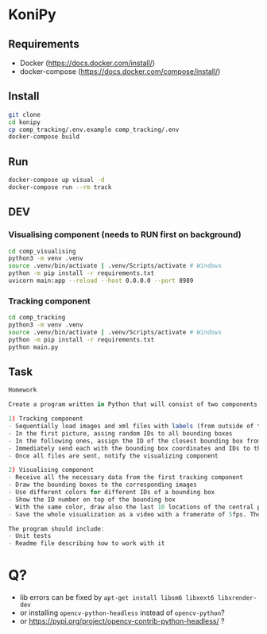 # KoniPy

## Requirements

- Docker (<https://docs.docker.com/install/>)
- docker-compose (<https://docs.docker.com/compose/install/>)

## Install

```bash
git clone
cd konipy
cp comp_tracking/.env.example comp_tracking/.env
docker-compose build
```

## Run

```bash
docker-compose up visual -d
docker-compose run --rm track 
```

## DEV

### Visualising component (needs to RUN first on background)

```bash
cd comp_visualising
python3 -m venv .venv
source .venv/bin/activate | .venv/Scripts/activate # Windows
python -m pip install -r requirements.txt
uvicorn main:app --reload --host 0.0.0.0 --port 8989
```

### Tracking component

```bash
cd comp_tracking
python3 -m venv .venv
source .venv/bin/activate | .venv/Scripts/activate # Windows
python -m pip install -r requirements.txt
python main.py
```

## Task

```r
Homework

Create a program written in Python that will consist of two components where each of them is running in a separate Docker image and they communicate with each other using a virtual network. 

1) Tracking component
- Sequentially load images and xml files with labels (from outside of the Docker image where the path is a parameter of the Docker file) – the xml files contain bounding boxes of detected objects. You can utilize the enclosed dataloader.py for this task.
- In the first picture, assing random IDs to all bounding boxes
- In the following ones, assign the ID of the closest bounding box from the previous picture (simple tracking)
- Immediately send each with the bounding box coordinates and IDs to the visualizing component, i.e. do not wait until all files are loaded
- Once all files are sent, notify the visualizing component

2) Visualising component
- Receive all the necessary data from the first tracking component
- Draw the bounding boxes to the corresponding images
- Use different colors for different IDs of a bounding box
- Show the ID number on top of the bounding box
- With the same color, draw also the last 10 locations of the central point of the bounding box (it will show how the person moves)
- Save the whole visualization as a video with a framerate of 5fps. The video should be saved into the original folder with the images

The program should include:
- Unit tests
- Readme file describing how to work with it

```


# Q?

- lib errors can be fixed by `apt-get install libsm6 libxext6 libxrender-dev`
- or installing `opencv-python-headless` instead of `opencv-python`?
- or <https://pypi.org/project/opencv-contrib-python-headless/> ?
